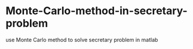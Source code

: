 # Monte-Carlo-method-in-secretary-problem
use Monte Carlo method to solve secretary problem in matlab
